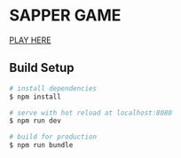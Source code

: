 # SAPPER GAME

[PLAY HERE](https://danilchugaev.github.io/sapper/)

## Build Setup

```bash
# install dependencies
$ npm install

# serve with hot reload at localhost:8080
$ npm run dev

# build for production
$ npm run bundle
```
